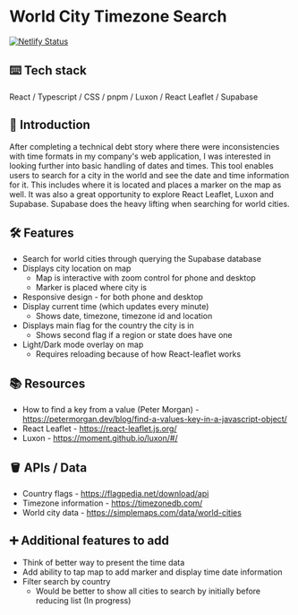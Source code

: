 # World City Timezone Search
[![Netlify Status](https://api.netlify.com/api/v1/badges/e4773565-55c5-4bbb-b02a-beadf6be9d63/deploy-status)](https://app.netlify.com/projects/kareenapatel-worldcitytimezonesearch/deploys)

## ⌨️ Tech stack
React / Typescript / CSS / pnpm / Luxon / React Leaflet / Supabase

## 🍼 Introduction
After completing a technical debt story where there were inconsistencies with time formats in my company's web application, I was interested in looking further into basic handling of dates and times. This tool enables users to search for a city in the world and see the date and time information for it. This includes where it is located and places a marker on the map as well. It was also a great opportunity to explore React Leaflet, Luxon and Supabase. Supabase does the heavy lifting when searching for world cities.

## 🛠️ Features
- Search for world cities through querying the Supabase database
- Displays city location on map
    - Map is interactive with zoom control for phone and desktop
    - Marker is placed where city is
- Responsive design - for both phone and desktop
- Display current time (which updates every minute)
    - Shows date, timezone, timezone id and location
- Displays main flag for the country the city is in
    - Shows second flag if a region or state does have one
- Light/Dark mode overlay on map
    - Requires reloading because of how React-leaflet works

## 📚 Resources
- How to find a key from a value (Peter Morgan) - https://petermorgan.dev/blog/find-a-values-key-in-a-javascript-object/
- React Leaflet - https://react-leaflet.js.org/
- Luxon - https://moment.github.io/luxon/#/

## 🪣 APIs / Data
- Country flags - https://flagpedia.net/download/api
- Timezone information - https://timezonedb.com/
- World city data - https://simplemaps.com/data/world-cities

## ➕ Additional features to add
- Think of better way to present the time data
- Add ability to tap map to add marker and display time date information
- Filter search by country 
    - Would be better to show all cities to search by initially before reducing list (In progress)

